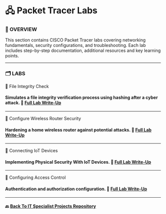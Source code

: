 # 🖧 Packet Tracer Labs

### 📌 OVERVIEW
This section contains CISCO Packet Tracer labs covering networking fundamentals, security configurations, and troubleshooting. Each lab includes step-by-step documentation, additional resources and key learning points.

---
### 🗂️ LABS

🔹 File Integrity Check

#### Simulates a file integrity verification process using hashing after a cyber attack. 📂 [Full Lab Write-Up](/CISCO/Packet-Tracer/File_and_Data_Integrity_Checks.md)
---

🔹 Configure Wireless Router Security
#### Hardening a home wireless router against potential attacks. 📂 [Full Lab Write-Up](/CISCO/Packet-Tracer/Wireless_Router_Hardening_And_Security.md/)
---
🔹 Connecting IoT Devices
#### Implementing Physical Security With IoT Devices. 📂 [Full Lab Write-Up](/CISCO/Packet-Tracer/Implementing_Physical_Security_With_IoT_Devices.md)
---
🔹 Configuring Access Control
#### Authentication and authorization configuration. 📂 [Full Lab Write-Up](/CISCO/Packet-Tracer/Configuring_Access_Control.md)

---
#### 🔙 [Back To IT Specialist Projects Repository](https://github.com/proxymc/it-specialist-projects/blob/main/README.md)
